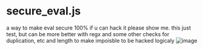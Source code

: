 # secure_eval.js
a way to make eval secure 100% if u can hack it please show me.
this just test, but can be more better with regx and some other checks for duplication, etc and length to make impoisble to be hacked logicaly 
![image](https://user-images.githubusercontent.com/55125302/158541411-09469c0e-852a-47ba-b51b-92d2b75df08f.png)
